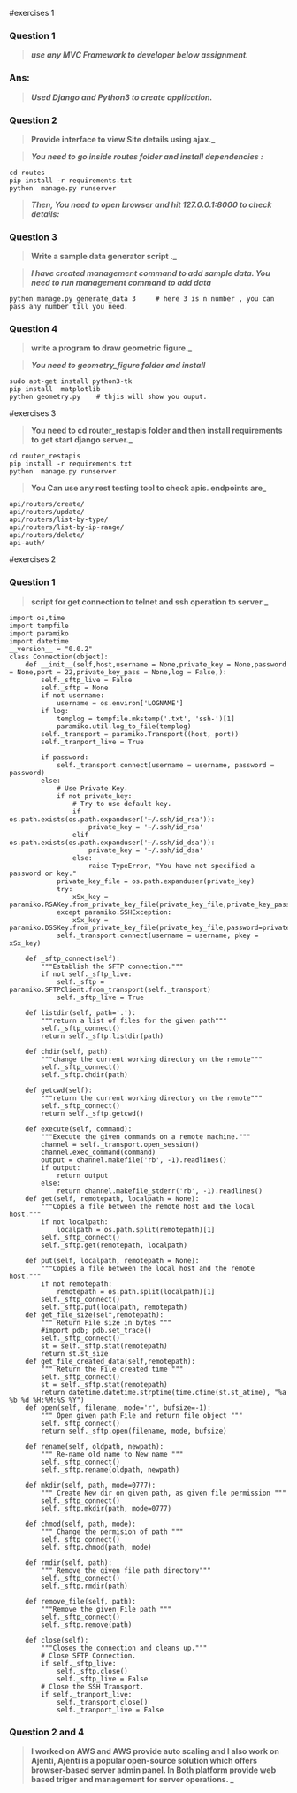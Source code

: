 #exercises  1


### **Question 1**

> **_use any MVC Framework to developer below assignment._**


### Ans:

> **_Used Django and Python3 to create application._**


### **Question 2**

> **Provide interface to view Site details using ajax._**



> **_You need to go inside routes folder and install dependencies :_**

```
cd routes
pip install -r requirements.txt
python  manage.py runserver
```

> **_Then, You need to open browser and hit 127.0.0.1:8000 to check details:_**


### **Question 3**
 
> **Write a sample data generator script ._**

> **_I have created management command to add sample data. You need to run management command to add data_**


```
python manage.py generate_data 3     # here 3 is n number , you can pass any number till you need.

```


### **Question 4**

> **write a program to draw geometric figure._**

> **_You need to geometry_figure folder and install_**


```
sudo apt-get install python3-tk
pip install  matplotlib
python geometry.py    # thjis will show you ouput.

```


#exercises  3

> **You need to cd router_restapis  folder and then install requirements to get start django server._**



```
cd router_restapis
pip install -r requirements.txt
python  manage.py runserver.

```

> **You Can use any rest testing tool to check apis. endpoints are_**


```
api/routers/create/
api/routers/update/
api/routers/list-by-type/
api/routers/list-by-ip-range/
api/routers/delete/
api-auth/ 
```



#exercises  2

### **Question 1**

> **script for get connection  to telnet and ssh operation to server._**

```
import os,time
import tempfile
import paramiko
import datetime
__version__ = "0.0.2"
class Connection(object):
    def __init__(self,host,username = None,private_key = None,password = None,port = 22,private_key_pass = None,log = False,):
        self._sftp_live = False
        self._sftp = None
        if not username:
            username = os.environ['LOGNAME']
        if log:
            templog = tempfile.mkstemp('.txt', 'ssh-')[1]
            paramiko.util.log_to_file(templog)
        self._transport = paramiko.Transport((host, port))
        self._tranport_live = True

        if password:
            self._transport.connect(username = username, password = password)
        else:
            # Use Private Key.
            if not private_key:
                # Try to use default key.
                if os.path.exists(os.path.expanduser('~/.ssh/id_rsa')):
                    private_key = '~/.ssh/id_rsa'
                elif os.path.exists(os.path.expanduser('~/.ssh/id_dsa')):
                    private_key = '~/.ssh/id_dsa'
                else:
                    raise TypeError, "You have not specified a password or key."
            private_key_file = os.path.expanduser(private_key)
            try:
                xSx_key = paramiko.RSAKey.from_private_key_file(private_key_file,private_key_pass)
            except paramiko.SSHException:
                xSx_key = paramiko.DSSKey.from_private_key_file(private_key_file,password=private_key_pass)
            self._transport.connect(username = username, pkey = xSx_key)

    def _sftp_connect(self):
        """Establish the SFTP connection."""
        if not self._sftp_live:
            self._sftp = paramiko.SFTPClient.from_transport(self._transport)
            self._sftp_live = True

    def listdir(self, path='.'):
        """return a list of files for the given path"""
        self._sftp_connect()
        return self._sftp.listdir(path)

    def chdir(self, path):
        """change the current working directory on the remote"""
        self._sftp_connect()
        self._sftp.chdir(path)
        
    def getcwd(self):
        """return the current working directory on the remote"""
        self._sftp_connect()
        return self._sftp.getcwd()

    def execute(self, command):
        """Execute the given commands on a remote machine."""
        channel = self._transport.open_session()
        channel.exec_command(command)
        output = channel.makefile('rb', -1).readlines()
        if output:
            return output
        else:
            return channel.makefile_stderr('rb', -1).readlines()
    def get(self, remotepath, localpath = None):
        """Copies a file between the remote host and the local host."""
        if not localpath:
            localpath = os.path.split(remotepath)[1]
        self._sftp_connect()
        self._sftp.get(remotepath, localpath)

    def put(self, localpath, remotepath = None):
        """Copies a file between the local host and the remote host."""
        if not remotepath:
            remotepath = os.path.split(localpath)[1]
        self._sftp_connect()
        self._sftp.put(localpath, remotepath)
    def get_file_size(self,remotepath):
        """ Return File size in bytes """
        #import pdb; pdb.set_trace()
        self._sftp_connect()
        st = self._sftp.stat(remotepath)
        return st.st_size
    def get_file_created_data(self,remotepath):
        """ Return the File created time """
        self._sftp_connect()
        st = self._sftp.stat(remotepath)
        return datetime.datetime.strptime(time.ctime(st.st_atime), "%a %b %d %H:%M:%S %Y")
    def open(self, filename, mode='r', bufsize=-1):
        """ Open given path File and return file object """
        self._sftp_connect()
        return self._sftp.open(filename, mode, bufsize)

    def rename(self, oldpath, newpath):
        """ Re-name old name to New name """
        self._sftp_connect()
        self._sftp.rename(oldpath, newpath)

    def mkdir(self, path, mode=0777):
        """ Create New dir on given path, as given file permission """
        self._sftp_connect()
        self._sftp.mkdir(path, mode=0777)
        
    def chmod(self, path, mode):
        """ Change the permision of path """
        self._sftp_connect()
        self._sftp.chmod(path, mode)

    def rmdir(self, path):
        """ Remove the given file path directory"""
        self._sftp_connect()
        self._sftp.rmdir(path)

    def remove_file(self, path):
        """Remove the given File path """
        self._sftp_connect()
        self._sftp.remove(path)

    def close(self):
        """Closes the connection and cleans up."""
        # Close SFTP Connection.
        if self._sftp_live:
            self._sftp.close()
            self._sftp_live = False
        # Close the SSH Transport.
        if self._tranport_live:
            self._transport.close()
            self._tranport_live = False
```




### **Question 2 and 4**

> **I worked on AWS and AWS provide auto scaling and I also work on Ajenti, Ajenti is a popular open-source solution which offers browser-based server admin panel. In Both platform provide web based triger and management for server operations. _**
